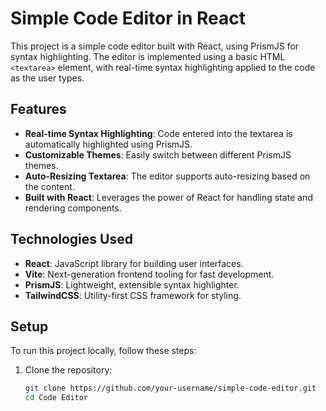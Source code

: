 # Simple Code Editor in React

This project is a simple code editor built with React, using PrismJS for syntax highlighting. The editor is implemented using a basic HTML `<textarea>` element, with real-time syntax highlighting applied to the code as the user types.

## Features

- **Real-time Syntax Highlighting**: Code entered into the textarea is automatically highlighted using PrismJS.
- **Customizable Themes**: Easily switch between different PrismJS themes.
- **Auto-Resizing Textarea**: The editor supports auto-resizing based on the content.
- **Built with React**: Leverages the power of React for handling state and rendering components.

## Technologies Used

- **React**: JavaScript library for building user interfaces.
- **Vite**: Next-generation frontend tooling for fast development.
- **PrismJS**: Lightweight, extensible syntax highlighter.
- **TailwindCSS**: Utility-first CSS framework for styling.

## Setup

To run this project locally, follow these steps:

1. Clone the repository:
   ```bash
   git clone https://github.com/your-username/simple-code-editor.git
   cd Code Editor